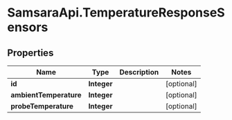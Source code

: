 # SamsaraApi.TemperatureResponseSensors

## Properties
Name | Type | Description | Notes
------------ | ------------- | ------------- | -------------
**id** | **Integer** |  | [optional] 
**ambientTemperature** | **Integer** |  | [optional] 
**probeTemperature** | **Integer** |  | [optional] 


